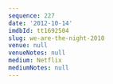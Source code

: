 ```yaml
---
sequence: 227
date: '2012-10-14'
imdbId: tt1692504
slug: we-are-the-night-2010
venue: null
venueNotes: null
medium: Netflix
mediumNotes: null
---
```


